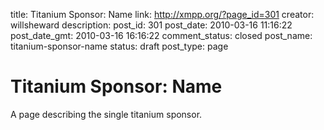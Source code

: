 title: Titanium Sponsor: Name
link: http://xmpp.org/?page_id=301
creator: willsheward
description: 
post_id: 301
post_date: 2010-03-16 11:16:22
post_date_gmt: 2010-03-16 16:16:22
comment_status: closed
post_name: titanium-sponsor-name
status: draft
post_type: page

# Titanium Sponsor: Name

A page describing the single titanium sponsor.